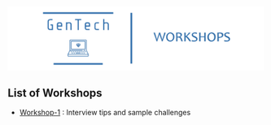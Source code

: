 ![Workshops Header Image](/Images/workshops-header.png)
## List of Workshops
- [Workshop-1](/Workshop-1) : Interview tips and sample challenges